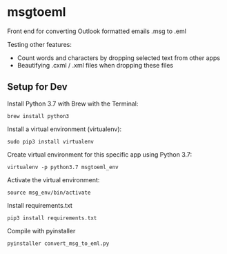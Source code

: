 # msgtoeml
Front end for converting Outlook formatted emails .msg to .eml

Testing other features:
- Count words and characters by dropping selected text from other apps
- Beautifying .cxml / .xml files when dropping these files

## Setup for Dev
Install Python 3.7 with Brew with the Terminal:

`brew install python3`

Install a virtual environment (virtualenv):

`sudo pip3 install virtualenv`

Create virtual environment for this specific app using Python 3.7:

`virtualenv -p python3.7 msgtoeml_env`

Activate the virtual environment:

`source msg_env/bin/activate`

Install requirements.txt

`pip3 install requirements.txt`

Compile with pyinstaller

`pyinstaller convert_msg_to_eml.py`



